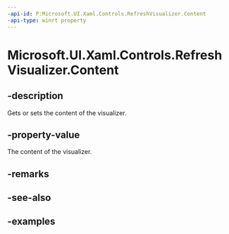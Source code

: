 ```yaml
---
-api-id: P:Microsoft.UI.Xaml.Controls.RefreshVisualizer.Content
-api-type: winrt property
---
```

<!-- Property syntax.
public UIElement Content { get;  set; }
-->

# Microsoft.UI.Xaml.Controls.RefreshVisualizer.Content


## -description

Gets or sets the content of the visualizer.


## -property-value

The content of the visualizer.


## -remarks


## -see-also


## -examples


